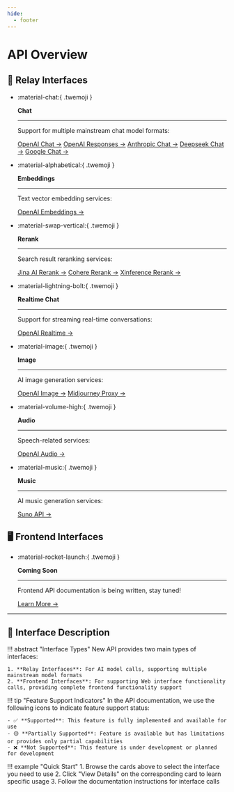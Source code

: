 ```yaml
---
hide:
  - footer
---
```


<style>
  .md-typeset .grid.cards > ul {
    display: grid;
    grid-template-columns: repeat(auto-fit, minmax(16rem, 1fr));
    gap: 1rem;
    margin: 1em 0;
  }
  
  .md-typeset .grid.cards > ul > li {
    border: none;
    border-radius: 0.8rem;
    box-shadow: var(--md-shadow-z2);
    padding: 1.5rem;
    transition: transform 0.25s, box-shadow 0.25s;
    background: linear-gradient(135deg, var(--md-primary-fg-color), var(--md-accent-fg-color));
    color: var(--md-primary-bg-color);
  }

  .md-typeset .grid.cards > ul > li:hover {
    transform: scale(1.02);
    box-shadow: var(--md-shadow-z3);
  }

  .md-typeset .grid.cards > ul > li > hr {
    margin: 0.8rem 0;
    border: none;
    border-bottom: 2px solid var(--md-primary-bg-color);
    opacity: 0.2;
  }

  .md-typeset .grid.cards > ul > li > p {
    margin: 0.5rem 0;
  }

  .md-typeset .grid.cards > ul > li > p > em {
    color: var(--md-primary-bg-color);
    opacity: 0.8;
    font-style: normal;
  }

  .md-typeset .grid.cards > ul > li > p > .twemoji {
    font-size: 2.5rem;
    display: block;
    margin: 0.5rem auto;
  }

  /* Enhanced: Beautify introduction section */
  .interface-intro {
    margin: 2rem 0;
    padding: 1.5rem;
    border-radius: 0.8rem;
    background-color: var(--md-primary-fg-color--light);
    color: var(--md-primary-bg-color);
  }

  /* Enhanced: Optimize card link styles */
  .md-typeset .grid.cards > ul > li a {
    display: inline-flex;
    align-items: center;
    margin-top: 1.2em;
    padding: 0.5em 1.2em;
    color: white;
    background-color: rgba(255, 255, 255, 0.15);
    border-radius: 2em;
    transition: all 0.3s ease;
    font-weight: 500;
    font-size: 0.9em;
    letter-spacing: 0.03em;
    box-shadow: 0 3px 6px rgba(0, 0, 0, 0.1);
    position: relative;
    overflow: hidden;
    text-decoration: none;
  }

  .md-typeset .grid.cards > ul > li a:hover {
    background-color: rgba(255, 255, 255, 0.25);
    text-decoration: none;
    box-shadow: 0 5px 12px rgba(0, 0, 0, 0.2);
    transform: translateX(5px);
  }

  .md-typeset .grid.cards > ul > li a:after {
    content: "→";
    opacity: 0;
    margin-left: -15px;
    transition: all 0.2s ease;
  }

  .md-typeset .grid.cards > ul > li a:hover:after {
    opacity: 1;
    margin-left: 5px;
  }
</style>

# API Overview

## 💫 Relay Interfaces

<div class="grid cards" markdown>

-   :material-chat:{ .twemoji }

    **Chat**

    ---

    Support for multiple mainstream chat model formats:
    
    [OpenAI Chat →](openai-chat.md)
    [OpenAI Responses →](openai-responses.md)
    [Anthropic Chat →](anthropic-chat.md)
    [Deepseek Chat →](deepseek-reasoning-chat.md)
    [Google Chat →](google-gemini-chat.md)

-   :material-alphabetical:{ .twemoji }

    **Embeddings**

    ---

    Text vector embedding services:
    
    [OpenAI Embeddings →](openai-embedding.md)

-   :material-swap-vertical:{ .twemoji }

    **Rerank**

    ---

    Search result reranking services:
    
    [Jina AI Rerank →](jinaai-rerank.md)
    [Cohere Rerank →](cohere-rerank.md)
    [Xinference Rerank →](xinference-rerank.md)

-   :material-lightning-bolt:{ .twemoji }

    **Realtime Chat**

    ---

    Support for streaming real-time conversations:
    
    [OpenAI Realtime →](openai-realtime.md)

-   :material-image:{ .twemoji }

    **Image**

    ---

    AI image generation services:
    
    [OpenAI Image →](openai-image.md)
    [Midjourney Proxy →](midjourney-proxy-image.md)

-   :material-volume-high:{ .twemoji }

    **Audio**

    ---

    Speech-related services:
    
    [OpenAI Audio →](openai-audio.md)

-   :material-music:{ .twemoji }

    **Music**

    ---

    AI music generation services:
    
    [Suno API →](suno-music.md)

</div>

## 🖥️ Frontend Interfaces

<div class="grid cards" markdown>

-   :material-rocket-launch:{ .twemoji }

    **Coming Soon**

    ---

    Frontend API documentation is being written, stay tuned!
    
    [Learn More →](../coming-soon.md)

</div>

---

## 📖 Interface Description

!!! abstract "Interface Types"
    New API provides two main types of interfaces:
    
    1. **Relay Interfaces**: For AI model calls, supporting multiple mainstream model formats
    2. **Frontend Interfaces**: For supporting Web interface functionality calls, providing complete frontend functionality support

!!! tip "Feature Support Indicators"
    In the API documentation, we use the following icons to indicate feature support status:

    - ✅ **Supported**: This feature is fully implemented and available for use
    - 🟡 **Partially Supported**: Feature is available but has limitations or provides only partial capabilities
    - ❌ **Not Supported**: This feature is under development or planned for development

!!! example "Quick Start"
    1. Browse the cards above to select the interface you need to use
    2. Click "View Details" on the corresponding card to learn specific usage
    3. Follow the documentation instructions for interface calls 